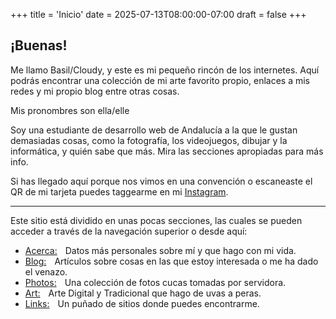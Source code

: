 +++
title = 'Inicio'
date = 2025-07-13T08:00:00-07:00
draft = false
+++

## ¡Buenas!

Me llamo Basil/Cloudy, y este es mi pequeño rincón de los internetes. Aquí podrás
encontrar una colección de mi arte favorito propio, enlaces a mis redes y mi propio blog entre
otras cosas.

Mis pronombres son <span class="accent">ella/elle</span>

Soy una estudiante de desarrollo web de <span class="accent">Andalucía</span> a la que le gustan demasiadas cosas, como la fotografía, los videojuegos, dibujar y la informática, y quién sabe que más. Mira las secciones apropiadas para más info.

Si has llegado aquí porque nos vimos en una convención o escaneaste el QR de mi tarjeta puedes taggearme en mi [Instagram](https://www.instagram.com/cloudylnside/).

---

Este sitio está dividido en unas pocas secciones, las cuales se pueden acceder a través de la navegación superior o desde aquí:

-   [Acerca:](/about)  Datos más personales sobre mí y que hago con mi vida.
-   [Blog:](/blog)  Artículos sobre cosas en las que estoy interesada o me ha dado el venazo.
-   [Photos:](/photos)  Una colección de fotos cucas tomadas por servidora.
-   [Art:](/art)  Arte Digital y Tradicional que hago de uvas a peras.
-   [Links:](/links)  Un puñado de sitios donde puedes encontrarme.
